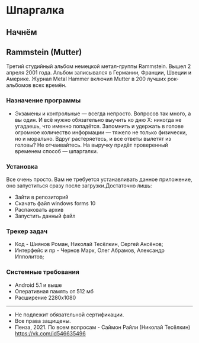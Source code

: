 # Шпаргалка
## Начнём
## Rammstein (Mutter)
Третий студийный альбом немецкой метал-группы Rammstein. Вышел 2 апреля 2001 года. Альбом записывался в Германии, Франции, Швеции и Америке. Журнал Metal Hammer включил Mutter в 200 лучших рок-альбомов всех времён.
### Назначение программы 
- Экзамены и контрольные — всегда непросто. Вопросов так много, а вы один. И всё нужно обязательно выучить ко дню Х: никогда не угадаешь, что именно попадётся. Запомнить и удержать в голове огромное количество информации — тяжело не только физически, но и морально. Вдруг растеряетесь, и все ответы вылетят из головы? Не отчаивайтесь. На выручку придёт проверенный временем способ — шпаргалки. 

### Установка
Все очень просто. Вам не требуется устанавливать данное приложение, оно запуститься сразу после загрузки.Достаточно лишь:

- Зайти в репозиторий
- Скачать файл windows forms 10
- Распаковать архив
- Запустить данный файл

### Трекер задач
- Код - Шиянов Роман, Николай Тесёлкин, Сергей Аксёнов;
- Интерфейс и пр - Чернов Марк, Олег Абрамов, Александр Ипполитов;
### Системные требования
- Android 5.1 и выше
- Оперативная память от 512 мб
- Расширение 2280x1080
***

- Не подлежит обязательной сертификации.
- Все права защищены.
- Пенза, 2021.
По всем вопросам - Саймон Райли (Николай Тесёлкин) https://vk.com/id546635496
